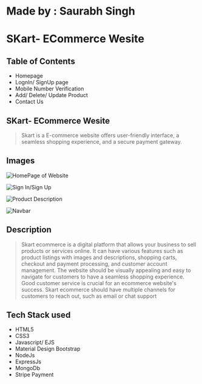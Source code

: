 # Made by : Saurabh Singh

<h1>SKart- ECommerce Wesite</h1>

<h2>Table of Contents</h2>

* Homepage
* LognIn/ SignUp page
* Mobile Number Verification
* Add/ Delete/ Update Product
* Contact Us 

<h2>SKart- ECommerce Wesite</h2>

> Skart is a E-commerce website offers user-friendly interface, a seamless shopping experience, and a secure payment gateway.

<h2>Images</h2>

![HomePage of Website](https://res.cloudinary.com/ddm7rplpt/image/upload/v1679732401/images/home_xpuhpb.jpg)

![Sign In/Sign Up](https://res.cloudinary.com/ddm7rplpt/image/upload/v1679731897/images/Untitled_dhdeue.jpg)

![Product Description](https://res.cloudinary.com/ddm7rplpt/image/upload/v1679732542/images/pu_jtlemy.jpg)

![Navbar](https://res.cloudinary.com/ddm7rplpt/image/upload/v1679732776/images/NV_qtpap2.jpg)

<h2>Description</h2>

> Skart ecommerce is a digital platform that allows your business to sell products or services online. It can have various features such as product listings with images and descriptions, shopping carts, checkout and payment processing, and customer account management. The website should be visually appealing and easy to navigate for customers to have a seamless shopping experience. Good customer service is crucial for an ecommerce website's success. Skart ecommerce should have multiple channels for customers to reach out, such as email or chat support

<h2>Tech Stack used</h2>

* HTML5
* CSS3
* Javascript/ EJS
* Material Design Bootstrap
* NodeJs
* ExpressJs
* MongoDb
* Stripe Payment
